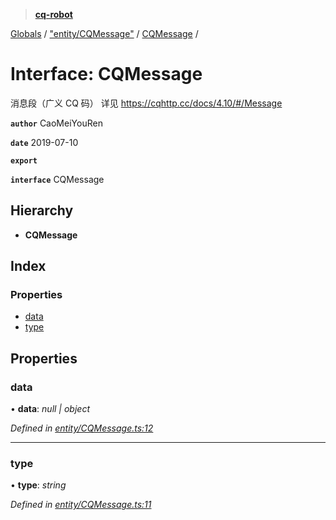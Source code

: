 > **[cq-robot](../README.md)**

[Globals](../globals.md) / ["entity/CQMessage"](../modules/_entity_cqmessage_.md) / [CQMessage](_entity_cqmessage_.cqmessage.md) /

# Interface: CQMessage

消息段（广义 CQ 码）
详见 https://cqhttp.cc/docs/4.10/#/Message

**`author`** CaoMeiYouRen

**`date`** 2019-07-10

**`export`** 

**`interface`** CQMessage

## Hierarchy

* **CQMessage**

## Index

### Properties

* [data](_entity_cqmessage_.cqmessage.md#data)
* [type](_entity_cqmessage_.cqmessage.md#type)

## Properties

###  data

• **data**: *null | object*

*Defined in [entity/CQMessage.ts:12](https://github.com/CaoMeiYouRen/node-cq-robot/blob/951adbf/src/entity/CQMessage.ts#L12)*

___

###  type

• **type**: *string*

*Defined in [entity/CQMessage.ts:11](https://github.com/CaoMeiYouRen/node-cq-robot/blob/951adbf/src/entity/CQMessage.ts#L11)*